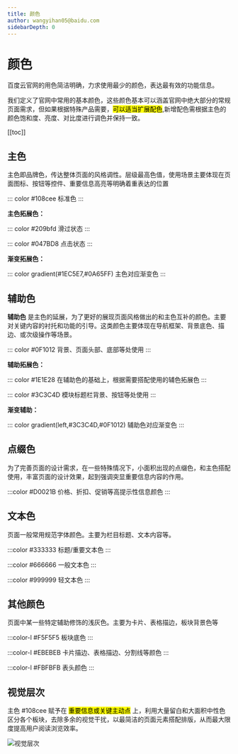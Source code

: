 ```yaml
---
title: 颜色
author: wangyihan05@baidu.com
sidebarDepth: 0
---
```


# 颜色

百度云官网的用色简洁明确，力求使用最少的颜色，表达最有效的功能信息。

我们定义了官网中常用的基本颜色，这些颜色基本可以涵盖官网中绝大部分的常规页面需求，但如果根据特殊产品需要，<mark>可以适当扩展配色</mark>,新增配色需根据主色的颜色饱和度、亮度、对比度进行调色并保持一致。


[[toc]]

## 主色

主色即品牌色，传达整体页面的风格调性。层级最高色值，使用场景主要体现在页面图标、按钮等控件、重要信息高亮等明确着重表达的位置

::: color #108cee
标准色
:::

**主色拓展色：**
<div class="wrp">
::: color #209bfd
滑过状态
:::

::: color #047BD8
点击状态
:::
</div>

**渐变拓展色：**

<div class="wrp" id="gra-1">

::: color gradient(#1EC5E7,#0A65FF)
主色对应渐变色
:::

</div>

## 辅助色

**辅助色** 是主色的延展，为了更好的展现页面风格做出的和主色互补的颜色。主要对关键内容的衬托和功能的引导。这类颜色主要体现在导航框架、背景底色、描边、或次级操作等场景。


::: color #0F1012
背景、页面头部、底部等处使用
:::

**辅助拓展色：**
<div class="wrp">
::: color #1E1E28
在辅助色的基础上，根据需要搭配使用的辅色拓展色
:::

::: color #3C3C4D
模块标题栏背景、按钮等处使用
:::
</div>

<div class="wrp" id="gra-1">

**渐变辅助：**

::: color gradient(left,#3C3C4D,#0F1012)
辅助色对应渐变色
:::

</div>

## 点缀色

为了完善页面的设计需求，在一些特殊情况下，小面积出现的点缀色，和主色搭配使用，丰富页面的设计效果，起到强调突显重要信息内容的作用。

:::color #D0021B
价格、折扣、促销等高提示性信息颜色
:::

## 文本色

页面一般常用规范字体颜色。主要为栏目标题、文本内容等。

:::color #333333
标题/重要文本色
:::

:::color #666666
一般文本色
:::

:::color #999999
轻文本色
:::

## 其他颜色

页面中某一些特定辅助修饰的浅灰色。主要为卡片、表格描边，板块背景色等

:::color-l #F5F5F5
板块底色
:::

:::color-l #EBEBEB
卡片描边、表格描边、分割线等颜色
:::

:::color-l #FBFBFB
表头颜色
:::

## 视觉层次

主色 <label class="color" id="color-108cee">#108cee</label> 赋予在 <mark>重要信息或关键主动点</mark> 上，利用大量留白和大面积中性色区分各个板块，去除多余的视觉干扰，以最简洁的页面元素搭配排版，从而最大限度提高用户阅读浏览效率。

![视觉层次](http://baiduyun-guideline.bj.bcebos.com/portal%2Fstyle%2Fcolor%2Fcolor_1.png)

<style>
#gra-1 .colorBox{
  background: -webkit-linear-gradient(left,#3C3C4D,#0F1012);
}

#color-108cee:before{
  background:#108cee;
}

</style>